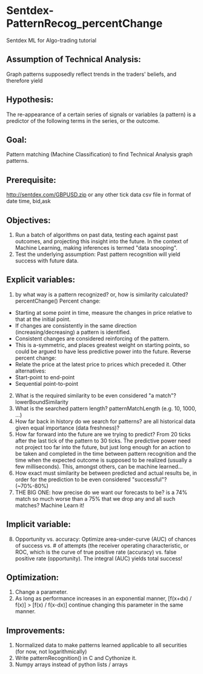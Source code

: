 Sentdex-PatternRecog_percentChange
==================================

Sentdex ML for Algo-trading tutorial

Assumption of Technical Analysis: 
---------------------------------
Graph patterns supposedly reflect trends in
the traders' beliefs, and therefore yield

Hypothesis:
-----------
The re-appearance of a certain series of signals or variables
(a pattern) is a predictor of the following terms in the series,
or the outcome.

Goal: 
-----
Pattern matching (Machine Classification) to find Technical Analysis
graph patterns.

Prerequisite:
-------------
http://sentdex.com/GBPUSD.zip
or any other tick data csv file  in format of date time, bid,ask

Objectives:
-----------
1. Run a batch of algorithms on past data, testing each against past outcomes,
and projecting this insight into the future.
In the context of Machine Learning, making inferences is
termed "data snooping".
2. Test the underlying assumption: Past pattern recognition will yield success
with future data.

Explicit variables:
-------------------
1. by what way is a pattern recognized?
or, how is similarity calculated? percentChange()
Percent change:
* Starting at some point in time, measure the changes in price
relative to that at the initial point.
* If changes are consistently in the same direction (increasing/decreasing)
a pattern is identified.
* Consistent changes are considered reinforcing of the pattern.
* This is a-symmetric, and places greatest weight on starting points,
so could be argued to have less predictive power into the future.
Reverse percent change:
* Relate the price at the latest price to prices which preceded it.
Other alternatives:
* Start-point to end-point
* Sequential point-to-point
2. What is the required similarity to be even considered "a match"?
lowerBoundSimilarity
3. What is the searched pattern length? patternMatchLength (e.g. 10, 1000, ...)
4. How far back in history do we search for patterns?
are all historical data given equal importance (data freshness)?
5. How far forward into the future are we trying to predict?
From 20 ticks after the last tick of the pattern to 30 ticks.
The predictive power need not project too far into the future, but just long
enough for an action to be taken and completed in the time between pattern
recognition and the time when the expected outcome is supposed to be realized
(usually a few milliseconds).
This, amongst others, can be machine learned...
6. How exact must similarity be between predicted and actual results be,
in order for the prediction to be even considered "successful"? (~70%-80%)
7. THE BIG ONE: how precise do we want our forecasts to be?
is a 74% match so much worse than a 75% that we drop any and all such matches?
Machine Learn it!

Implicit variable:
------------------
8. Opportunity vs. accuracy:
Optimize area-under-curve (AUC) of chances of success vs. # of attempts
(the receiver operating characteristic, or ROC, which is the curve of
true positive rate (accuracy) vs. false positive rate (opportunity).
The integral (AUC) yields total success!

Optimization:
-------------
1. Change a parameter.
2. As long as performance increases in an exponential manner,
[f(x+dx) / f(x)] > [f(x) / f(x-dx)]
continue changing this parameter in the same manner.

Improvements:
-------------
1. Normalized data to make patterns learned applicable to all securities
(for now, not logarithmically)
2. Write patternRecognition() in C and Cythonize it.
3. Numpy arrays instead of python lists / arrays
